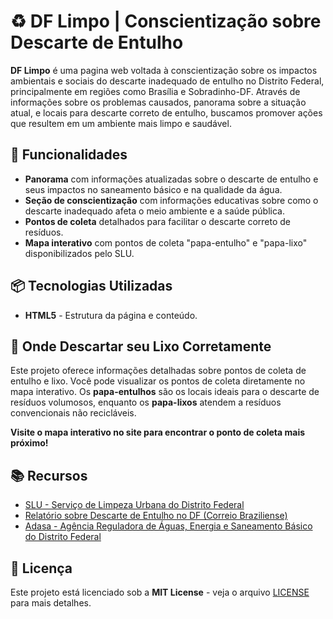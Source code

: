 <h1> ♻️ DF Limpo | Conscientização sobre Descarte de Entulho </h1>

**DF Limpo** é uma pagina web voltada à conscientização sobre os impactos ambientais e sociais do descarte inadequado de entulho no Distrito Federal, principalmente em regiões como Brasília e Sobradinho-DF. Através de informações sobre os problemas causados, panorama sobre a situação atual, e locais para descarte correto de entulho, buscamos promover ações que resultem em um ambiente mais limpo e saudável.

## 🚀 Funcionalidades

- **Panorama** com informações atualizadas sobre o descarte de entulho e seus impactos no saneamento básico e na qualidade da água.
- **Seção de conscientização** com informações educativas sobre como o descarte inadequado afeta o meio ambiente e a saúde pública.
- **Pontos de coleta** detalhados para facilitar o descarte correto de resíduos.
- **Mapa interativo** com pontos de coleta "papa-entulho" e "papa-lixo" disponibilizados pelo SLU.

## 📦 Tecnologias Utilizadas

- **HTML5** - Estrutura da página e conteúdo.

## 📍 Onde Descartar seu Lixo Corretamente

Este projeto oferece informações detalhadas sobre pontos de coleta de entulho e lixo. Você pode visualizar os pontos de coleta diretamente no mapa interativo. Os **papa-entulhos** são os locais ideais para o descarte de resíduos volumosos, enquanto os **papa-lixos** atendem a resíduos convencionais não recicláveis.

**Visite o mapa interativo no site para encontrar o ponto de coleta mais próximo!**

## 📚 Recursos

- [SLU - Serviço de Limpeza Urbana do Distrito Federal](https://www.slu.df.gov.br/)
- [Relatório sobre Descarte de Entulho no DF (Correio Braziliense)](https://www.correiobraziliense.com.br/)
- [Adasa - Agência Reguladora de Águas, Energia e Saneamento Básico do Distrito Federal](https://www.adasa.df.gov.br/)

## 📄 Licença

Este projeto está licenciado sob a **MIT License** - veja o arquivo [LICENSE](LICENSE) para mais detalhes.
